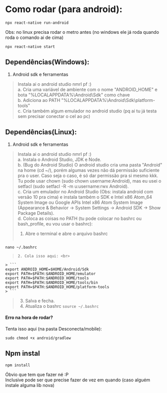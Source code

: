 # Como rodar (para android):
```
npx react-native run-android
```
Obs: no linux precisa rodar o metro antes (no windows ele já roda quando roda o comando ai de cima)
```
npx react-native start
```

## Dependências(Windows):
1. Android sdk e ferramentas
> Instala ai o android studio nmrl pf :) <br>
a. Cria uma variável de ambiente com o nome "ANDROID_HOME" e bota "%LOCALAPPDATA%\Android\Sdk" como chave<br>
b. Adiciona ao PATH "%LOCALAPPDATA%\Android\Sdk\platform-tools"<br>
c. Cria também algum emulador no android studio (pq ai tu já testa sem precisar conectar o cel ao pc)

## Dependências(Linux):
1. Android sdk e ferramentas
> Instala ai o android studio nmrl pf :) <br>
a. Instala o Android Studio, JDK e Node. <br>
b. (Bug do Android Studio) O android studio cria uma pasta "Android" na home (cd ~/), porém algumas vezes não dá permissão suficiente pra o user. Caso seja o caso, é só dar permissão pra si mesmo kkk. Tu pode usar chown (sudo chown username:Android), mas eu usei o setfacl (sudo setfacl -R -m u:username:rwx Android). <br>
c. Cria um emulador no Android Studio (Obs: instala android com versão 10 pra cima) e instala também o SDK e Intel x86 Atom_64 System Image ou Google APIs Intel x86 Atom System Image (Appearance & Behavior → System Settings → Android SDK → Show Package Details).<br>
d. Coloca as coisas no PATH (tu pode colocar no bashrc ou bash_profile, eu vou usar o bashrc):<br>
> 1. Abre o terminal e abre o arquivo bashrc <br>
> ```
    nano ~/.bashrc
> ```
> 2. Cola isso aqui: <br>
    > ```
    export ANDROID_HOME=$HOME/Android/Sdk
    export PATH=$PATH:$ANDROID_HOME/emulator
    export PATH=$PATH:$ANDROID_HOME/tools
    export PATH=$PATH:$ANDROID_HOME/tools/bin
    export PATH=$PATH:$ANDROID_HOME/platform-tools
    > ```
> 3. Salva e fecha.
> 4. Atualiza o bashrc
> ``` source ~/.bashrc ```

#### Erro na hora de rodar?
Tenta isso aqui (na pasta Desconecta/mobile):
```
sudo chmod +x android/gradlew
```

## Npm instal
```
npm install
```
Óbvio que tem que fazer né :P <br>
Inclusive pode ser que precise fazer de vez em quando (caso alguém instale alguma lib nova)
